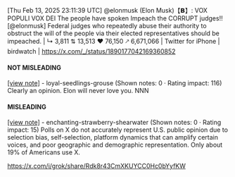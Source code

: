 [Thu Feb 13, 2025 23:11:39 UTC] @elonmusk (Elon Musk)【𝗕】: VOX POPULI VOX DEI The people have spoken Impeach the CORRUPT judges!! [@elonmusk] Federal judges who repeatedly abuse their authority to obstruct the will of the people via their elected representatives should be impeached. | ↳ 3,811 ⇅ 13,513 ♥ 76,150 🡕 6,671,066 | Twitter for iPhone | birdwatch | https://x.com/_/status/1890177042169360852

#### NOT MISLEADING

[[view note]](https://x.com/i/birdwatch/n/1890214474746872113) - loyal-seedlings-grouse (Shown notes: 0 · Rating impact: 116)
Clearly an opinion. Elon will never love you. NNN

#### MISLEADING

[[view note]](https://x.com/i/birdwatch/n/1890194614314844185) - enchanting-strawberry-shearwater (Shown notes: 0 · Rating impact: 15)
Polls on X do not accurately represent U.S. public opinion due to selection bias, self-selection, platform dynamics that can amplify certain voices, and poor geographic and demographic representation. Only about 19% of Americans use X. 

https://x.com/i/grok/share/Rdk8r43CmXKUYCC0Hc0bYyfKW
